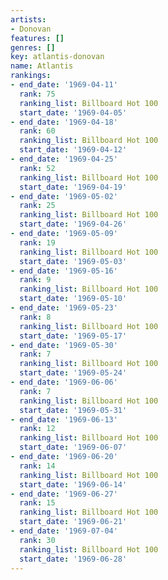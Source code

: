 ```yaml
---
artists:
- Donovan
features: []
genres: []
key: atlantis-donovan
name: Atlantis
rankings:
- end_date: '1969-04-11'
  rank: 75
  ranking_list: Billboard Hot 100
  start_date: '1969-04-05'
- end_date: '1969-04-18'
  rank: 60
  ranking_list: Billboard Hot 100
  start_date: '1969-04-12'
- end_date: '1969-04-25'
  rank: 52
  ranking_list: Billboard Hot 100
  start_date: '1969-04-19'
- end_date: '1969-05-02'
  rank: 25
  ranking_list: Billboard Hot 100
  start_date: '1969-04-26'
- end_date: '1969-05-09'
  rank: 19
  ranking_list: Billboard Hot 100
  start_date: '1969-05-03'
- end_date: '1969-05-16'
  rank: 9
  ranking_list: Billboard Hot 100
  start_date: '1969-05-10'
- end_date: '1969-05-23'
  rank: 8
  ranking_list: Billboard Hot 100
  start_date: '1969-05-17'
- end_date: '1969-05-30'
  rank: 7
  ranking_list: Billboard Hot 100
  start_date: '1969-05-24'
- end_date: '1969-06-06'
  rank: 7
  ranking_list: Billboard Hot 100
  start_date: '1969-05-31'
- end_date: '1969-06-13'
  rank: 12
  ranking_list: Billboard Hot 100
  start_date: '1969-06-07'
- end_date: '1969-06-20'
  rank: 14
  ranking_list: Billboard Hot 100
  start_date: '1969-06-14'
- end_date: '1969-06-27'
  rank: 15
  ranking_list: Billboard Hot 100
  start_date: '1969-06-21'
- end_date: '1969-07-04'
  rank: 30
  ranking_list: Billboard Hot 100
  start_date: '1969-06-28'
---
```


